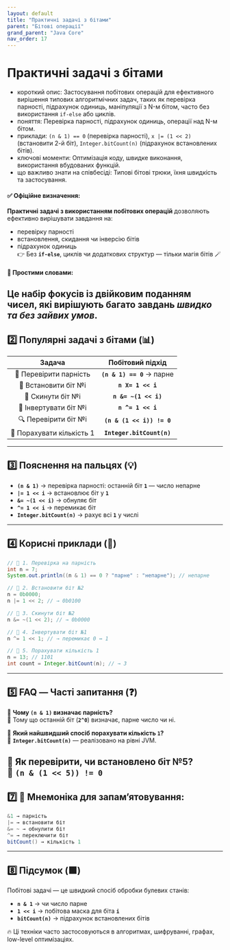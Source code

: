 ```yaml
---
layout: default
title: "Практичні задачі з бітами"
parent: "Бітові операції"
grand_parent: "Java Core"
nav_order: 17
---
```


# Практичні задачі з бітами

*   короткий опис: Застосування побітових операцій для ефективного вирішення типових алгоритмічних задач, таких як перевірка парності, підрахунок одиниць, маніпуляції з N-м бітом, часто без використання `if-else` або циклів.
*   поняття: Перевірка парності, підрахунок одиниць, операції над N-м бітом.
*   приклади: `(n & 1) == 0` (перевірка парності), `x |= (1 << 2)` (встановити 2-й біт), `Integer.bitCount(n)` (підрахунок встановлених бітів).
*   ключові моменти: Оптимізація коду, швидке виконання, використання вбудованих функцій.
*   що важливо знати на співбесіді: Типові бітові трюки, їхня швидкість та застосування.


#### **✅ Офіційне визначення:**

**Практичні задачі з використанням побітових операцій** дозволяють ефективно вирішувати завдання на:

* перевірку парності
* встановлення, скидання чи інверсію бітів
* підрахунок одиниць  
  👉 Без **`if-else`**, циклів чи додаткових структур — тільки магія бітів 🪄

#### **🧠 Простими словами:**

Це набір фокусів із двійковим поданням чисел, які вирішують багато завдань *швидко та без зайвих умов*.
---

## **2️⃣ Популярні задачі з бітами (📊)**

| Задача | Побітовий підхід |
| :---: | :---: |
| 🔢 Перевірити парність | **`(n & 1) == 0`** → парне |
| 🧨 Встановити біт №i | **`n Х= 1 << i`** |
| 🚫 Скинути біт №i | **`n &= ~(1 << i)`** |
| 🔁 Інвертувати біт №i | **`n ^= 1 << i`** |
| 🔍 Перевірити біт №i | **`(n & (1 << i)) != 0`** |
| 🔢 Порахувати кількість 1 | **`Integer.bitCount(n)`** |

---

## **3️⃣ Пояснення на пальцях (💡)**

* **`(n & 1)`** → перевірка парності: останній біт **`1`** — число непарне
* **`|= 1 << i`** → встановлює біт у **`1`**
* **`&= ~(1 << i)`** → обнуляє біт
* **`^= 1 << i`** → перемикає біт
* **`Integer.bitCount(n)`** → рахує всі **`1`** у числі

---

## **4️⃣ Корисні приклади (🧪)**

```java
// 🔹 1. Перевірка на парність
int n = 7;
System.out.println((n & 1) == 0 ? "парне" : "непарне"); // непарне

// 🔹 2. Встановити біт №2
n = 0b0000;
n |= 1 << 2; // → 0b0100

// 🔹 3. Скинути біт №2
n &= ~(1 << 2); // → 0b0000

// 🔹 4. Інвертувати біт №1
n ^= 1 << 1; // → перемикає 0 ↔ 1

// 🔹 5. Порахувати кількість 1
n = 13; // 1101
int count = Integer.bitCount(n); // → 3
```

---

## **5️⃣ FAQ — Часті запитання (❓)**

🔹 **Чому `(n & 1)` визначає парність?**  
💬 Тому що останній біт (**`2^0`**) визначає, парне число чи ні.

🔹 **Який найшвидший спосіб порахувати кількість `1`?**  
💬 **`Integer.bitCount(n)`** — реалізовано на рівні JVM.

🔹 **Як перевірити, чи встановлено біт №5?**  
💬 **`(n & (1 << 5)) != 0`**
---

## **7️⃣ 🧠 Мнемоніка для запам’ятовування:**

```java
&1 → парність  
|= → встановити біт  
&= ~ → обнулити біт  
^= → переключити біт  
bitCount() → кількість 1
```

---

## **8️⃣ Підсумок (🟩)**

Побітові задачі — це швидкий спосіб обробки булевих станів:

* **`n & 1`** → чи число парне
* **`1 << i`** → побітова маска для біта **`i`**
* **`bitCount(n)`** → підрахунок встановлених бітів

🔥 Ці техніки часто застосовуються в алгоритмах, шифруванні, графах, low-level оптимізаціях.